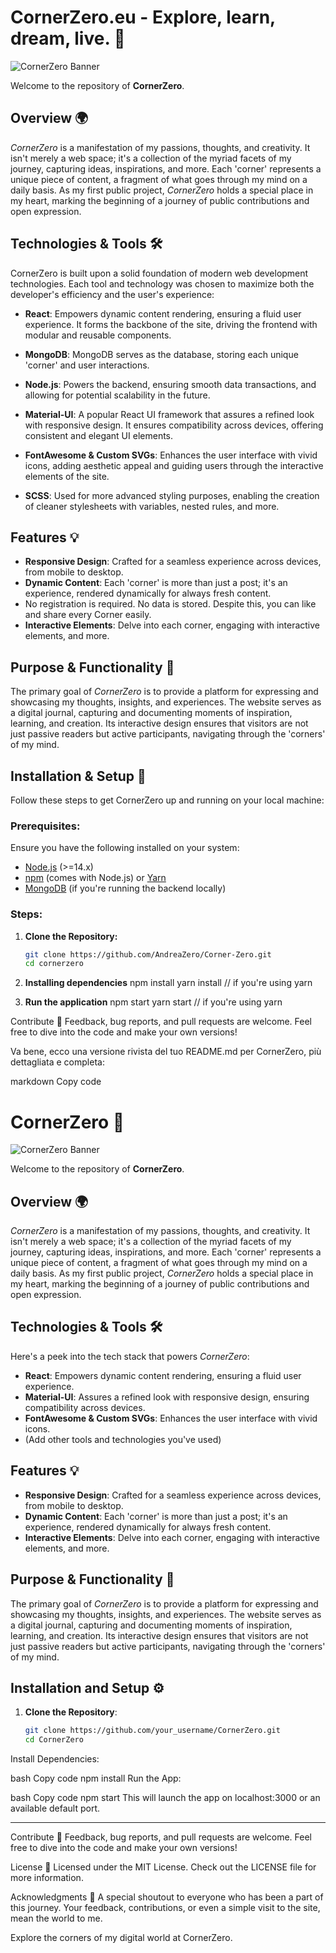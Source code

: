 # CornerZero.eu - Explore, learn, dream, live. 🌌

![CornerZero Banner](https://i.postimg.cc/MK2LV9rz/meta.png)

Welcome to the repository of **CornerZero**. 

## Overview 🌍

*CornerZero* is a manifestation of my passions, thoughts, and creativity. It isn't merely a web space; it's a collection of the myriad facets of my journey, capturing ideas, inspirations, and more. Each 'corner' represents a unique piece of content, a fragment of what goes through my mind on a daily basis. As my first public project, *CornerZero* holds a special place in my heart, marking the beginning of a journey of public contributions and open expression.



## Technologies & Tools 🛠️

CornerZero is built upon a solid foundation of modern web development technologies. Each tool and technology was chosen to maximize both the developer's efficiency and the user's experience:

- **React**: Empowers dynamic content rendering, ensuring a fluid user experience. It forms the backbone of the site, driving the frontend with modular and reusable components.

- **MongoDB**: MongoDB serves as the database, storing each unique 'corner' and user interactions.

- **Node.js**: Powers the backend, ensuring smooth data transactions, and allowing for potential scalability in the future.
  
- **Material-UI**: A popular React UI framework that assures a refined look with responsive design. It ensures compatibility across devices, offering consistent and elegant UI elements.
  
- **FontAwesome & Custom SVGs**: Enhances the user interface with vivid icons, adding aesthetic appeal and guiding users through the interactive elements of the site.
  
- **SCSS**: Used for more advanced styling purposes, enabling the creation of cleaner stylesheets with variables, nested rules, and more.



## Features 💡

- **Responsive Design**: Crafted for a seamless experience across devices, from mobile to desktop.
- **Dynamic Content**: Each 'corner' is more than just a post; it's an experience, rendered dynamically for always fresh content.
- No registration is required. No data is stored. Despite this, you can like and share every Corner easily.
- **Interactive Elements**: Delve into each corner, engaging with interactive elements, and more.

## Purpose & Functionality 🎯

The primary goal of *CornerZero* is to provide a platform for expressing and showcasing my thoughts, insights, and experiences. The website serves as a digital journal, capturing and documenting moments of inspiration, learning, and creation. Its interactive design ensures that visitors are not just passive readers but active participants, navigating through the 'corners' of my mind.


## Installation & Setup 🔧

Follow these steps to get CornerZero up and running on your local machine:

### Prerequisites:

Ensure you have the following installed on your system:
- [Node.js](https://nodejs.org/) (>=14.x)
- [npm](https://www.npmjs.com/) (comes with Node.js) or [Yarn](https://yarnpkg.com/)
- [MongoDB](https://www.mongodb.com/try/download/community) (if you're running the backend locally)

### Steps:

1. **Clone the Repository:**
   ```bash
   git clone https://github.com/AndreaZero/Corner-Zero.git
   cd cornerzero

2. **Installing dependencies**
   npm install
   yarn install // if you're using yarn

3. **Run the application**
   npm start
   yarn start // if you're using yarn


Contribute 🤝
Feedback, bug reports, and pull requests are welcome. Feel free to dive into the code and make your own versions!


Va bene, ecco una versione rivista del tuo README.md per CornerZero, più dettagliata e completa:

markdown
Copy code
# CornerZero 🌌

![CornerZero Banner](path_to_your_banner_image.png) <!-- Se hai una banner image o screenshot del tuo sito -->

Welcome to the repository of **CornerZero**. 

## Overview 🌍

*CornerZero* is a manifestation of my passions, thoughts, and creativity. It isn't merely a web space; it's a collection of the myriad facets of my journey, capturing ideas, inspirations, and more. Each 'corner' represents a unique piece of content, a fragment of what goes through my mind on a daily basis. As my first public project, *CornerZero* holds a special place in my heart, marking the beginning of a journey of public contributions and open expression.

## Technologies & Tools 🛠️

Here's a peek into the tech stack that powers *CornerZero*:

- **React**: Empowers dynamic content rendering, ensuring a fluid user experience.
- **Material-UI**: Assures a refined look with responsive design, ensuring compatibility across devices.
- **FontAwesome & Custom SVGs**: Enhances the user interface with vivid icons.
- (Add other tools and technologies you've used)

## Features 💡

- **Responsive Design**: Crafted for a seamless experience across devices, from mobile to desktop.
- **Dynamic Content**: Each 'corner' is more than just a post; it's an experience, rendered dynamically for always fresh content.
- **Interactive Elements**: Delve into each corner, engaging with interactive elements, and more.

## Purpose & Functionality 🎯

The primary goal of *CornerZero* is to provide a platform for expressing and showcasing my thoughts, insights, and experiences. The website serves as a digital journal, capturing and documenting moments of inspiration, learning, and creation. Its interactive design ensures that visitors are not just passive readers but active participants, navigating through the 'corners' of my mind.

## Installation and Setup ⚙️

1. **Clone the Repository**:
   ```bash
   git clone https://github.com/your_username/CornerZero.git
   cd CornerZero
Install Dependencies:

bash
Copy code
npm install
Run the App:

bash
Copy code
npm start
This will launch the app on localhost:3000 or an available default port.


________________________________________

Contribute 🤝
Feedback, bug reports, and pull requests are welcome. Feel free to dive into the code and make your own versions!

License 📜
Licensed under the MIT License. Check out the LICENSE file for more information.

Acknowledgments 🎉
A special shoutout to everyone who has been a part of this journey. Your feedback, contributions, or even a simple visit to the site, mean the world to me.

Explore the corners of my digital world at CornerZero.
